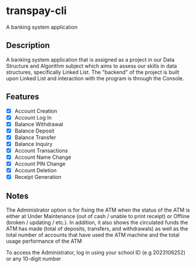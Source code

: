 # transpay-cli

A banking system application

## Description

A banking system application that is assigned as a project in our Data Structure and Algorithm 
subject which aims to assess our skills in data structures, specifically Linked List. 
The "backend" of the project is built upon Linked List and interaction with the program is through
the Console.

## Features
- [x] Account Creation
- [x] Account Log In
- [x] Balance Withdrawal
- [x] Balance Deposit
- [x] Balance Transfer
- [x] Balance Inquiry
- [x] Account Transactions
- [x] Account Name Change
- [x] Account PIN Change
- [x] Account Deletion
- [x] Receipt Generation

## Notes

The Administrator option is for fixing the ATM when the status of the ATM is either at Under Maintenance (out of cash / unable to print receipt) or Offline (broken / updating / etc.). In addition, it also shows the circulated funds the ATM has made (total of deposits, transfers, and withdrawals) as well as the total number of accounts that have used the ATM machine and the total usage performance of the ATM

To access the Administrator, log in using your school ID (e.g 2023106252) or any 10-digit number